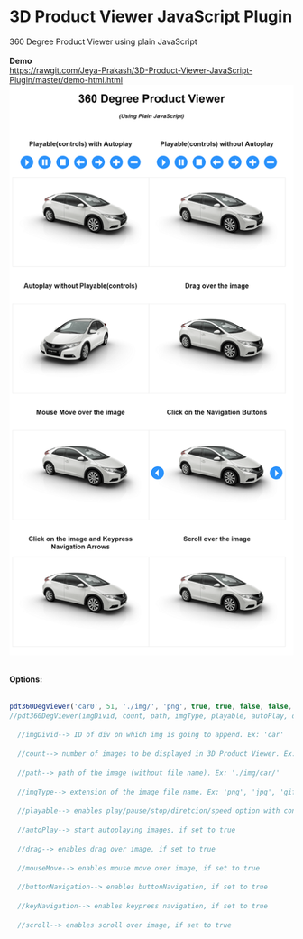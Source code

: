 # 3D Product Viewer JavaScript Plugin
360 Degree Product Viewer using plain JavaScript
<br><br>
<strong>Demo</strong>
<br>
https://rawgit.com/Jeya-Prakash/3D-Product-Viewer-JavaScript-Plugin/master/demo-html.html
<br>
![alt text](/sample-pic.png)
<br><br>

  <strong>Options:</strong>
<br>
```js

pdt360DegViewer('car0', 51, './img/', 'png', true, true, false, false, false, false, false);    
//pdt360DegViewer(imgDivid, count, path, imgType, playable, autoPlay, drag, mouseMove, buttonNavigation, keyNavigation, scroll);

  //imgDivid--> ID of div on which img is going to append. Ex: 'car'
  
  //count--> number of images to be displayed in 3D Product Viewer. Ex: 18
  
  //path--> path of the image (without file name). Ex: './img/car/'
  
  //imgType--> extension of the image file name. Ex: 'png', 'jpg', 'gif'
  
  //playable--> enables play/pause/stop/diretcion/speed option with control buttons
  
  //autoPlay--> start autoplaying images, if set to true
  
  //drag--> enables drag over image, if set to true
  
  //mouseMove--> enables mouse move over image, if set to true
  
  //buttonNavigation--> enables buttonNavigation, if set to true
  
  //keyNavigation--> enables keypress navigation, if set to true
  
  //scroll--> enables scroll over image, if set to true
```
